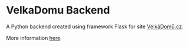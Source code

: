 # VelkaDomu Backend

A Python backend created using framework Flask for site [VelkáDomů.cz](https://velkadomu-sapper.vercel.app/).

More information [here](https://github.com/Pavlyuchenko/VelkaDomu).
